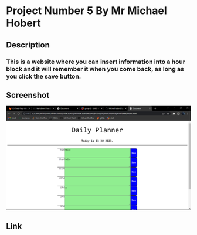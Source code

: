 # Project Number 5 By Mr Michael Hobert

## Description
### This is a website where you can insert information into a hour block and it will remember it when you come back, as long as you click the save button. 
## Screenshot
![Here is the picture](images/2023-03-30.png)
## Link